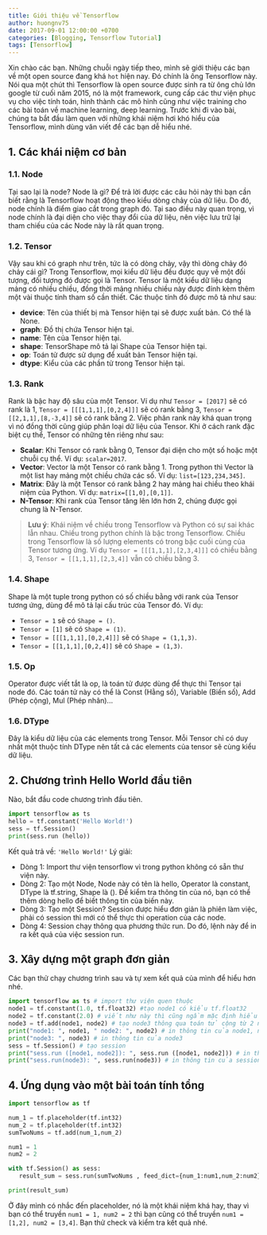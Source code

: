 ```yaml
---
title: Giới thiệu về Tensorflow
author: huongnv75
date: 2017-09-01 12:00:00 +0700
categories: [Blogging, Tensorflow Tutorial]
tags: [Tensorflow]
---
```


Xin chào các bạn. Những chuỗi ngày tiếp theo, mình sẽ giới thiệu các bạn về một open source đang khá `hot` hiện nay. Đó chính là ông Tensorflow này. Nói qua một chút thì Tensorflow là open source được sinh ra từ ông chủ lớn google từ cuối năm 2015, nó là một framework, cung cấp các thư viện phục vụ cho việc tính toán, hình thành các mô hình cũng như việc training cho các bài toán về machine learning, deep learning. Trước khi đi vào bài, chúng ta bắt đầu làm quen với những khái niệm hơi khó hiểu của Tensorflow, mình dùng văn viết để các bạn dễ hiểu nhé.

## 1. Các khái niệm cơ bản
### 1.1. Node
Tại sao lại là node? Node là gì? Để trả lời được các câu hỏi này thì bạn cần biết rằng là Tensorflow hoạt động theo kiểu dòng chảy của dữ liệu. Do đó, node chính là điểm giao cắt trong graph đó. Tại sao điều này quan trọng, vì node chính là đại diện cho việc thay đổi của dữ liệu, nên việc lưu trữ lại tham chiếu của các Node này là rất quan trọng.
### 1.2. Tensor
Vậy sau khi có graph như trên, tức là có dòng chảy, vậy thì dòng chảy đó chảy cái gì? Trong Tensorflow, mọi kiểu dữ liệu đều được quy về một đối tượng, đối tượng đó được gọi là Tensor. Tensor là một kiểu dữ liệu dạng mảng có nhiều chiều, đồng thời mảng nhiều chiều này được đính kèm thêm một vài thuộc tính tham số cần thiết. Các thuộc tính đó được mô tả như sau:

* **device**: Tên của thiết bị mà Tensor hiện tại sẽ được xuất bản. Có thể là None.
* **graph**: Đồ thị chứa Tensor hiện tại.
* **name**: Tên của Tensor hiện tại.
* **shape**: TensorShape mô tả lại Shape của Tensor hiện tại.
* **op**: Toán tử được sử dụng để xuất bản Tensor hiện tại.
* **dtype**: Kiểu của các phần tử trong Tensor hiện tại.

### 1.3. Rank
Rank là bậc hay độ sâu của một Tensor. Ví dụ như `Tensor = [2017]` sẽ có rank là 1, `Tensor = [[[1,1,1],[0,2,4]]]` sẽ có rank bằng 3, `Tensor = [[2,1,1],[8,-3,4]]` sẽ có rank bằng 2.  Việc phân rank này khá quan trọng vì nó đồng thời cũng giúp phân loại dữ liệu của Tensor. Khi ở cách rank đặc biệt cụ thể, Tensor có những tên riêng như sau:

* **Scalar**: Khi Tensor có rank bằng 0, Tensor đại diện cho một số hoặc một chuỗi cụ thể. Ví dụ: `scalar=2017`.
* **Vector**: Vector là một Tensor có rank bằng 1. Trong python thì Vector là một list hay mảng một chiều chứa các số. Ví dụ: `list=[123,234,345]`.
* **Matrix**: Đây là một Tensor có rank bằng 2 hay mảng hai chiều theo khái niệm của Python. Ví dụ: `matrix=[[1,0],[0,1]]`.
* **N-Tensor**: Khi rank của Tensor tăng lên lớn hơn 2, chúng được gọi chung là N-Tensor.

> **Lưu ý**: Khái niệm về chiều trong Tensorflow và Python có sự sai khác lẫn nhau. Chiều trong python chính là bậc trong Tensorflow. Chiều trong Tensorflow là số lượng elements có trong bậc cuối cùng của Tensor tương ứng. Ví dụ `Tensor = [[[1,1,1],[2,3,4]]]` có chiều bằng 3, `Tensor = [[1,1,1],[2,3,4]]` vẫn có chiều bằng 3.

### 1.4. Shape
Shape là một tuple trong python có số chiều bằng với rank của Tensor tương ứng, dùng để mô tả lại cấu trúc của Tensor đó. Ví dụ:

* `Tensor = 1` sẽ có `Shape = ()`.
* `Tensor = [1]` sẽ có `Shape = (1)`.
* `Tensor = [[[1,1,1],[0,2,4]]]` sẽ có `Shape = (1,1,3)`.
* `Tensor = [[1,1,1],[0,2,4]]` sẽ có `Shape = (1,3)`.

### 1.5. Op
Operator được viết tắt là op, là toán tử được dùng để thực thi Tensor tại node đó. Các toán tử này có thể là Const (Hằng số), Variable (Biến số), Add (Phép cộng), Mul (Phép nhân)... 

### 1.6. DType
Đây là kiểu dữ liệu của các elements trong Tensor. Mỗi Tensor chỉ có duy nhất một thuộc tính DType nên tất cả các elements của tensor sẽ cùng kiểu dữ liệu.

## 2. Chương trình Hello World đầu tiên
Nào, bắt đầu code chương trình đầu tiên.
```python
import tensorflow as ts
hello = tf.constant('Hello World!')
sess = tf.Session()
print(sess.run (hello))
```
Kết quả trả về: `'Hello World!'`
Lý giải:
* Dòng 1: Import thư viện tensorflow vì trong python không có sẵn thư viện này.
* Dòng 2: Tạo một Node, Node này có tên là hello, Operator là constant, DType là tf.string, Shape là (). Để kiểm tra thông tin của nó, bạn có thể thêm dòng hello để biết thông tin của biến này.
* Dòng 3: Tạo một Session? Session được hiểu đơn giản là phiên làm việc, phải có session thì mới có thể thực thi operation của các node.
* Dòng 4: Session chạy thông qua phương thức run. Do đó, lệnh này để in ra kết quả của việc session run.

## 3. Xây dựng một graph đơn giản
Các bạn thử chạy chương trình sau và tự xem kết quả của mình để hiểu hơn nhé.
```python
import tensorflow as ts # import thư viện quen thuộc
node1 = tf.constant(1.0, tf.float32) #tạo node1 có kiểu tf.float32
node2 = tf.constant(2.0) # viết như này thì cũng ngầm mặc định hiểu là kiểu tf.float32
node3 = tf.add(node1, node2) # tạo node3 thông qua toán tử cộng từ 2 node trên
print("node1: ", node1, " node2: ", node2) # in thông tin của node1, node2
print("node3: ", node3) # in thông tin của node3 
sess = tf.Session() # tạo session
print("sess.run ([node1, node2]): ", sess.run ([node1, node2])) # in thông tin của session run
print("sess.run(node3): ", sess.run(node3)) # in thông tin của session run
```
## 4. Ứng dụng vào một bài toán tính tổng
```python
import tensorflow as tf

num_1 = tf.placeholder(tf.int32)
num_2 = tf.placeholder(tf.int32)
sumTwoNums = tf.add(num_1,num_2)

num1 = 1
num2 = 2

with tf.Session() as sess:
   result_sum = sess.run(sumTwoNums , feed_dict={num_1:num1,num_2:num2})

print(result_sum)
```
Ở đây mình có nhắc đến placeholder, nó là một khái niệm khá hay, thay vì bạn có thể truyền `num1 = 1, num2 = 2` thì bạn cũng có thể truyền `num1 = [1,2], num2 = [3,4]`. Bạn thử check và kiểm tra kết quả nhé.


